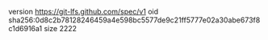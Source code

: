 version https://git-lfs.github.com/spec/v1
oid sha256:0d8c2b78128246459a4e598bc5577de9c21ff5777e02a30abe673f8c1d6916a1
size 2222
